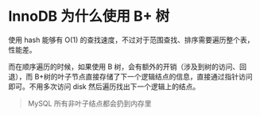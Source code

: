 # InnoDB 为什么使用 B+ 树

使用 hash 能够有 O(1) 的查找速度，不过对于范围查找、排序需要遍历整个表，性能差。

而在顺序遍历的时候，如果使用 B 树，会有额外的开销（涉及到树的访问、回退），而 B+树的叶子节点直接存储了下一个逻辑结点的信息，直接通过指针访问即可。不用多次访问 disk 然后遍历找出下一个逻辑上的结点。

> MySQL 所有非叶子结点都会扔到内存里

